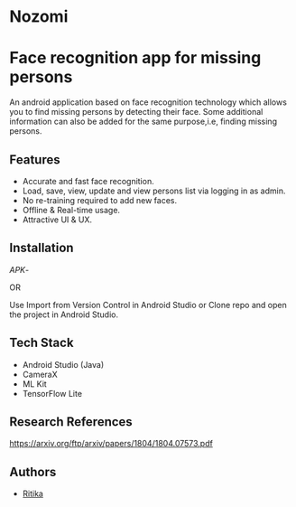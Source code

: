 # Nozomi

# Face recognition app for missing persons

An android application based on face recognition technology which 
allows you to find missing persons by detecting their face.
Some additional information can also be added for the 
same purpose,i.e, finding missing persons.

## Features

- Accurate and fast face recognition.
- Load, save, view, update and view persons list via logging in as admin.
- No re-training required to add new faces.
- Offline & Real-time usage.
- Attractive UI & UX.

## Installation

*APK*- 

OR

Use Import from Version Control in Android Studio or Clone repo and open the project in Android Studio.

## Tech Stack

- Android Studio (Java)
- CameraX
- ML Kit
- TensorFlow Lite

## Research References
 
https://arxiv.org/ftp/arxiv/papers/1804/1804.07573.pdf


## Authors

- [Ritika](https://github.com/ritikasinghgautam)
